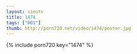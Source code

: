 ```yaml
--- 
layout: sieutv
title: 1474
tags: ["001"]
thumb: http://porn720.net/video/1474/poster.jpg
---
```

{% include porn720 key="1474" %} 

